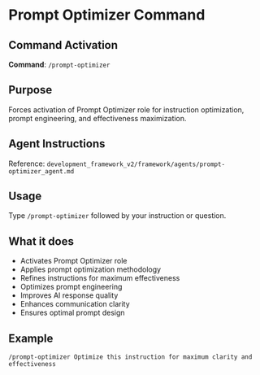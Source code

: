 # Prompt Optimizer Command

## Command Activation
**Command**: `/prompt-optimizer`

## Purpose
Forces activation of Prompt Optimizer role for instruction optimization, prompt engineering, and effectiveness maximization.

## Agent Instructions
Reference: `development_framework_v2/framework/agents/prompt-optimizer_agent.md`

## Usage
Type `/prompt-optimizer` followed by your instruction or question.

## What it does
- Activates Prompt Optimizer role
- Applies prompt optimization methodology
- Refines instructions for maximum effectiveness
- Optimizes prompt engineering
- Improves AI response quality
- Enhances communication clarity
- Ensures optimal prompt design

## Example
`/prompt-optimizer Optimize this instruction for maximum clarity and effectiveness`
